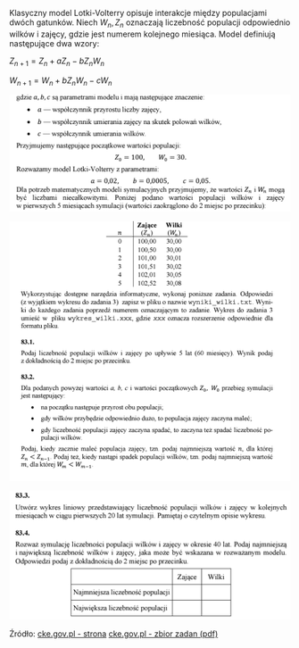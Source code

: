 Klasyczny model Lotki-Volterry opisuje interakcje między populacjami dwóch gatunków. Niech $W_n, Z_n$ oznaczają liczebność populacji odpowiednio wilków i zajęcy, gdzie jest numerem kolejnego miesiąca. Model definiują następujące dwa wzory:

$Z_{n+1} = Z_n + a Z_n - b Z_n W_n$

$W_{n+1} = W_n + b Z_n W_n - c W_n$

![](/assets/2.png)

![](/assets/3.png)

![](/assets/4.png)

Źródło:
[cke.gov.pl - strona](https://cke.gov.pl/egzamin-maturalny/egzamin-maturalny-w-formule-2015/materialy-dodatkowe/materialy-dla-uczniow-i-nauczycieli/zbiory-zadan/)
[cke.gov.pl - zbior zadan (pdf)](https://cke.gov.pl/images/_EGZAMIN_MATURALNY_OD_2015/Materialy/Zbiory_zadan/Matura_Zbi%C3%B3r_zada%C5%84_Informatyka.pdf)